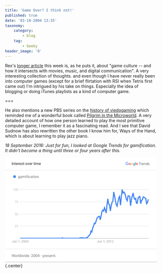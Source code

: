 ```yaml
---
title: 'Game Over? I think not!'
published: true
date: '03-10-2004 13:35'
taxonomy:
    category:
        - blog
    tag:
        - Geeky
header_image: '0'
---
```


Rex's [longer article](http://www.fimoculous.com/archive/post-701.cfm) this week is, as he puts it, about "game culture -- and how it intersects with movies, music, and digital communication". A very interesting collection of thoughts. and even though I have never really been into computer games (except for a brief flirtation with RSI when Tetris first came out) I'm intrigued by his take on things. Especially the idea of blogging or doing iTunes playlists as a kind of computer game.

===

He also mentions a new PBS series on the [history of viedogaming](http://www.pbs.org/kcts/videogamerevolution/index.html) which reminded me of a wonderful book called [Pilgrim in the Microworld](http://www.amazon.com/exec/obidos/tg/detail/-/0446375217/104-3970239-0027908?v=glance). A very detailed account of how one person learned to play the most primitive computer game, I remember it as a fascinating read. And I see that David Sudnow has also rewritten the other book I know him for, Ways of the Hand, which is about learning to play jazz piano.

_18 September 2016: Just for fun, I looked at Google Trends for gamification. It didn't become a thing until three or four years after this._

![Gamification-trend](gamification.png){.center}
